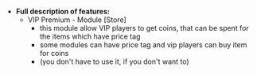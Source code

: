 * **Full description of features:**     
   - VIP Premium - Module [Store]
      - this module allow VIP players to get coins, that can be spent for the items which have price tag
      - some modules can have price tag and vip players can buy item for coins
      - (you don't have to use it, if you don't want to)
